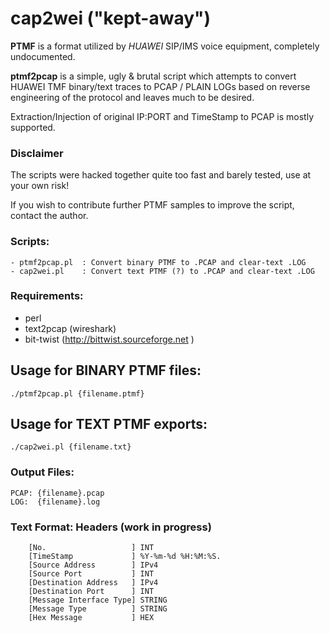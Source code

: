 cap2wei ("kept-away")
=======

**PTMF** is a format utilized by *HUAWEI* SIP/IMS voice equipment, completely undocumented.

**ptmf2pcap** is a simple, ugly & brutal script which attempts to convert HUAWEI TMF binary/text traces to PCAP / PLAIN LOGs based on reverse engineering of the protocol and leaves much to be desired.

Extraction/Injection of original IP:PORT and TimeStamp to PCAP is mostly supported.

### Disclaimer
The scripts were hacked together quite too fast and barely tested, use at your own risk!

If you wish to contribute further PTMF samples to improve the script, contact the author.


### Scripts:
```
- ptmf2pcap.pl  : Convert binary PTMF to .PCAP and clear-text .LOG
- cap2wei.pl    : Convert text PTMF (?) to .PCAP and clear-text .LOG
```
### Requirements:

- perl
- text2pcap (wireshark)
- bit-twist (http://bittwist.sourceforge.net )

## Usage for BINARY PTMF files:
```
./ptmf2pcap.pl {filename.ptmf}
```

## Usage for TEXT PTMF exports:
```
./cap2wei.pl {filename.txt}
```


### Output Files:
```
PCAP: {filename}.pcap
LOG:  {filename}.log
```

### Text Format: Headers (work in progress)
```
 	[No.                   ] INT
 	[TimeStamp             ] %Y-%m-%d %H:%M:%S.
 	[Source Address        ] IPv4
 	[Source Port           ] INT
 	[Destination Address   ] IPv4
 	[Destination Port      ] INT
 	[Message Interface Type] STRING
 	[Message Type          ] STRING
 	[Hex Message           ] HEX
```
